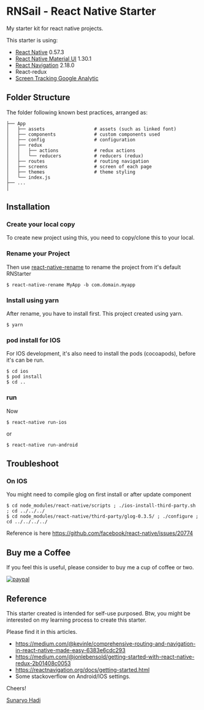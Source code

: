 # RNSail - React Native Starter

My starter kit for react native projects.  

This starter is using:
* [React Native](https://facebook.github.io/react-native/) 0.57.3
* [React Native Material UI](https://github.com/xotahal/react-native-material-ui) 1.30.1
* [React Navigation](https://github.com/react-navigation/react-navigation) 2.18.0
* React-redux 
* [Screen Tracking Google Analytic](https://github.com/idehub/react-native-google-analytics-bridge)

## Folder Structure

The folder following known best practices, arranged as:
    
    ├── App
    │   ├── assets                  # assets (such as linked font)
    │   ├── components              # custom components used
    │   ├── config                  # configuration
    │   ├── redux
    │   │   ├── actions             # redux actions
    │   │   └── reducers            # reducers (redux)
    │   ├── routes                  # routing navigation
    │   ├── screens                 # screen of each page 
    │   ├── themes                  # theme styling
    │   └── index.js
    ├── ...
    │


## Installation

### Create your local copy

To create new project using this, you need to copy/clone this to your local.

### Rename your Project

Then use [react-native-rename](https://github.com/junedomingo/react-native-rename) to rename the project from it's default RNStarter

    $ react-native-rename MyApp -b com.domain.myapp


### Install using yarn

After rename, you have to install first. This project created using yarn.

    $ yarn

### pod install for IOS

For IOS development, it's also need to install the pods (cocoapods), before it's can be run.

    $ cd ios
    $ pod install
    $ cd ..

### run 

Now 

    $ react-native run-ios 
or

    $ react-native run-android
    
## Troubleshoot

### On IOS 

You might need to compile glog on first install or after update component

    $ cd node_modules/react-native/scripts ; ./ios-install-third-party.sh ; cd ../../../ 
    $ cd node_modules/react-native/third-party/glog-0.3.5/ ; ./configure ; cd ../../../../

Reference is here https://github.com/facebook/react-native/issues/20774

## Buy me a Coffee

If you feel this is useful, please consider to buy me a cup of coffee or two.

[![paypal](https://www.paypalobjects.com/en_US/i/btn/btn_donate_LG.gif)](https://www.paypal.com/cgi-bin/webscr?cmd=_s-xclick&hosted_button_id=D2T4LVXPTDHLG)

## Reference

This starter created is intended for self-use purposed. Btw, you might be interested on my learning process to create this starter.

Please find it in this articles. 

 - https://medium.com/@kevinle/comprehensive-routing-and-navigation-in-react-native-made-easy-6383e6cdc293
 - https://medium.com/@jonlebensold/getting-started-with-react-native-redux-2b01408c0053
 - https://reactnavigation.org/docs/getting-started.html
 - Some stackoverflow on Android/IOS settings.
 
Cheers!
 
[Sunaryo Hadi](https://www.sunaryohadi.info)
